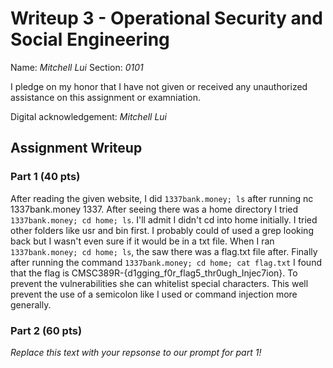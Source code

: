 # Writeup 3 - Operational Security and Social Engineering

Name: *Mitchell Lui*
Section: *0101*

I pledge on my honor that I have not given or received any unauthorized assistance on this assignment or examniation.

Digital acknowledgement: *Mitchell Lui*

## Assignment Writeup

### Part 1 (40 pts)

After reading the given website, I did ```1337bank.money; ls``` after running nc 1337bank.money 1337. After seeing there was a home directory I tried ```1337bank.money; cd home; ls```. I'll admit I didn't cd into home initially. I tried other folders like usr and bin first. I probably could of used a grep looking back but I wasn't even sure if it would be in a txt file. When I ran ```1337bank.money; cd home; ls```, the  saw there was a flag.txt file after. Finally after running the command ```1337bank.money; cd home; cat flag.txt``` I found that the flag is CMSC389R-{d1gging_f0r_flag5_thr0ugh_Injec7ion}. To prevent the vulnerabilities she can whitelist special characters. This well prevent the use of a semicolon like I used or command injection more generally. 

### Part 2 (60 pts)

*Replace this text with your repsonse to our prompt for part 1!*